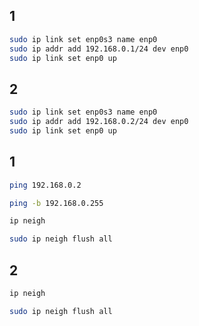 ## 1
```bash
sudo ip link set enp0s3 name enp0
sudo ip addr add 192.168.0.1/24 dev enp0
sudo ip link set enp0 up
```

## 2
```bash
sudo ip link set enp0s3 name enp0
sudo ip addr add 192.168.0.2/24 dev enp0
sudo ip link set enp0 up
```

## 1
```bash
ping 192.168.0.2

ping -b 192.168.0.255

ip neigh

sudo ip neigh flush all
```

## 2
```bash
ip neigh

sudo ip neigh flush all
```
